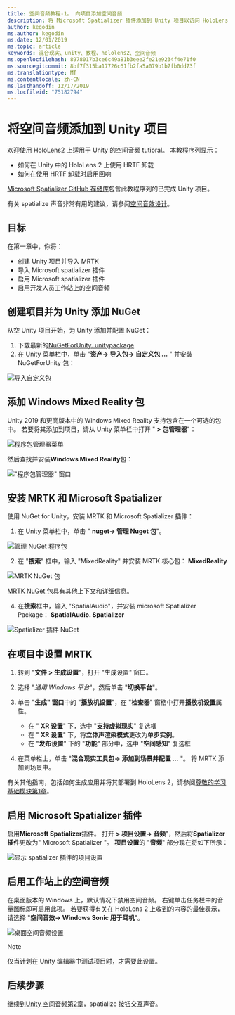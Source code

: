 ```yaml
---
title: 空间音频教程-1。 向项目添加空间音频
description: 将 Microsoft Spatializer 插件添加到 Unity 项目以访问 HoloLens 2 HRTF 硬件卸载。
author: kegodin
ms.author: kegodin
ms.date: 12/01/2019
ms.topic: article
keywords: 混合现实、unity、教程、hololens2、空间音频
ms.openlocfilehash: 8978017b3ce6c49a81b3eee2fe21e9234f4e71f0
ms.sourcegitcommit: 8bf7f315ba17726c61fb2fa5a079b1b7fb0dd73f
ms.translationtype: MT
ms.contentlocale: zh-CN
ms.lasthandoff: 12/17/2019
ms.locfileid: "75182794"
---
```

# <a name="adding-spatial-audio-to-your-unity-project"></a>将空间音频添加到 Unity 项目

欢迎使用 HoloLens2 上适用于 Unity 的空间音频 tutioral。 本教程序列显示：
* 如何在 Unity 中的 HoloLens 2 上使用 HRTF 卸载
* 如何在使用 HRTF 卸载时启用回响

[Microsoft Spatializer GitHub 存储库](https://github.com/microsoft/spatialaudio-unity)包含此教程序列的已完成 Unity 项目。 

有关 spatialize 声音非常有用的建议，请参阅[空间音效设计](https://docs.microsoft.com/windows/mixed-reality/spatial-sound-design)。

## <a name="objectives"></a>目标
在第一章中，你将：
* 创建 Unity 项目并导入 MRTK
* 导入 Microsoft spatializer 插件
* 启用 Microsoft spatializer 插件
* 启用开发人员工作站上的空间音频

## <a name="create-a-project-and-add-nuget-for-unity"></a>创建项目并为 Unity 添加 NuGet
从空 Unity 项目开始，为 Unity 添加并配置 NuGet：
1. 下载最新的[NuGetForUnity. unitypackage](https://github.com/GlitchEnzo/NuGetForUnity/releases/latest)
2. 在 Unity 菜单栏中，单击 "**资产-> 导入包-> 自定义包 ...** " 并安装 NuGetForUnity 包：

![导入自定义包](images/spatial-audio/import-custom-package.png)

## <a name="add-the-windows-mixed-reality-package"></a>添加 Windows Mixed Reality 包
Unity 2019 和更高版本中的 Windows Mixed Reality 支持包含在一个可选的包中。 若要将其添加到项目，请从 Unity 菜单栏中打开 " **> 包管理器**"：

![程序包管理器菜单](images/spatial-audio/package-manager-menu.png)

然后查找并安装**Windows Mixed Reality**包：

!["程序包管理器" 窗口](images/spatial-audio/package-manager-window.png)

## <a name="install-mrtk-and-microsoft-spatializer"></a>安装 MRTK 和 Microsoft Spatializer
使用 NuGet for Unity，安装 MRTK 和 Microsoft Spatializer 插件：
1. 在 Unity 菜单栏中，单击 " **nuget-> 管理 Nuget 包**"。

![管理 NuGet 程序包](images/spatial-audio/manage-nuget-packages.png)

2. 在 "**搜索**" 框中，输入 "MixedReality" 并安装 MRTK 核心包： **MixedReality**

![MRTK NuGet 包](images/spatial-audio/mrtk-nuget-package.png)

[MRTK NuGet 包](https://microsoft.github.io/MixedRealityToolkit-Unity/Documentation/MRTKNuGetPackage.html)具有其他上下文和详细信息。

4. 在**搜索**框中，输入 "SpatialAudio"，并安装 microsoft Spatializer Package： **SpatialAudio. Spatializer**

![Spatializer 插件 NuGet](images/spatial-audio/spatializer-plugin-nuget.png)

## <a name="set-up-mrtk-in-your-project"></a>在项目中设置 MRTK

1. 转到 "**文件 > 生成设置**"，打开 "生成设置" 窗口。

2. 选择 "_通用 Windows 平台_"，然后单击 "**切换平台**"。

3. 单击 "**生成" 窗口**中的 "**播放机设置**"，在 "**检查器**" 窗格中打开**播放机设置**属性。
    * 在 " **XR 设置**" 下，选中 "**支持虚拟现实**" 复选框
    * 在 " **XR 设置**" 下，将**立体声渲染模式**更改为**单步实例**。
    * 在 "**发布设置**" 下的 "**功能**" 部分中，选中 "**空间感知**" 复选框

4. 在菜单栏上，单击 "**混合现实工具包-> 添加到场景并配置 ...** "。 将 MRTK 添加到场景中。

有关其他指南，包括如何生成应用并将其部署到 HoloLens 2，请参阅[尊敬的学习基础模块第1章](mrlearning-base-ch1.md)。

## <a name="enable-the-microsoft-spatializer-plugin"></a>启用 Microsoft Spatializer 插件
启用**Microsoft Spatializer**插件。 打开 **> 项目设置-> 音频**"，然后将**Spatializer 插件**更改为" Microsoft Spatializer "。 **项目设置**的 "**音频**" 部分现在将如下所示：

![显示 spatializer 插件的项目设置](images/spatial-audio/project-settings.png)

## <a name="enable-spatial-audio-on-your-workstation"></a>启用工作站上的空间音频
在桌面版本的 Windows 上，默认情况下禁用空间音频。 右键单击任务栏中的音量图标即可启用此项。 若要获得有关在 HoloLens 2 上收到的内容的最佳表示，请选择 "**空间音效-> Windows Sonic 用于耳机**"。

![桌面空间音频设置](images/spatial-audio/desktop-audio-settings.png)

> [!NOTE]
> 仅当计划在 Unity 编辑器中测试项目时，才需要此设置。

## <a name="next-steps"></a>后续步骤
继续到[Unity 空间音频第2章](unity-spatial-audio-ch2.md)，spatialize 按钮交互声音。

